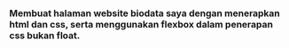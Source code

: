 ### Membuat halaman website biodata saya dengan menerapkan html dan css, serta menggunakan flexbox dalam penerapan css bukan float.
